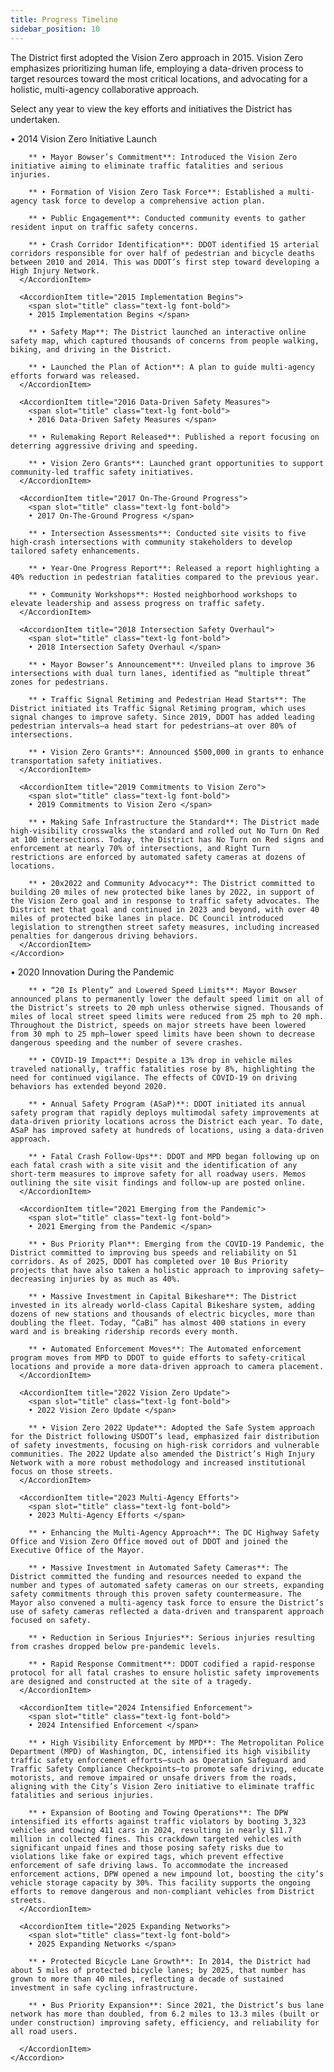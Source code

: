 ```yaml
---
title: Progress Timeline
sidebar_position: 10
---
```


The District first adopted the Vision Zero approach in 2015. Vision Zero emphasizes prioritizing human life, employing a data-driven process to target resources toward the most critical locations, and advocating for a holistic, multi-agency collaborative approach.

Select any year to view the key efforts and initiatives the District has undertaken.

<Grid cols=2>
  <Group>
    <Accordion single=true>
      <AccordionItem title="2014 Vision Zero Initiative Launch">
        <span slot="title" class="text-lg font-bold">
        • 2014 Vision Zero Initiative Launch </span>  

        ** ‣ Mayor Bowser’s Commitment**: Introduced the Vision Zero initiative aiming to eliminate traffic fatalities and serious injuries.
        
        ** ‣ Formation of Vision Zero Task Force**: Established a multi-agency task force to develop a comprehensive action plan.

        ** ‣ Public Engagement**: Conducted community events to gather resident input on traffic safety concerns. 
        
        ** ‣ Crash Corridor Identification**: DDOT identified 15 arterial corridors responsible for over half of pedestrian and bicycle deaths between 2010 and 2014. This was DDOT’s first step toward developing a High Injury Network.
      </AccordionItem>

      <AccordionItem title="2015 Implementation Begins">
        <span slot="title" class="text-lg font-bold">
        • 2015 Implementation Begins </span>

        ** ‣ Safety Map**: The District launched an interactive online safety map, which captured thousands of concerns from people walking, biking, and driving in the District. 
        
        ** ‣ Launched the Plan of Action**: A plan to guide multi-agency efforts forward was released.
      </AccordionItem>

      <AccordionItem title="2016 Data-Driven Safety Measures">
        <span slot="title" class="text-lg font-bold">
        • 2016 Data-Driven Safety Measures </span>

        ** ‣ Rulemaking Report Released**: Published a report focusing on deterring aggressive driving and speeding. 
        
        ** ‣ Vision Zero Grants**: Launched grant opportunities to support community-led traffic safety initiatives.
      </AccordionItem>

      <AccordionItem title="2017 On-The-Ground Progress">
        <span slot="title" class="text-lg font-bold">
        • 2017 On-The-Ground Progress </span>

        ** ‣ Intersection Assessments**: Conducted site visits to five high-crash intersections with community stakeholders to develop tailored safety enhancements.
        
        ** ‣ Year-One Progress Report**: Released a report highlighting a 40% reduction in pedestrian fatalities compared to the previous year.
        
        ** ‣ Community Workshops**: Hosted neighborhood workshops to elevate leadership and assess progress on traffic safety.
      </AccordionItem>

      <AccordionItem title="2018 Intersection Safety Overhaul">
        <span slot="title" class="text-lg font-bold">
        • 2018 Intersection Safety Overhaul </span>

        ** ‣ Mayor Bowser’s Announcement**: Unveiled plans to improve 36 intersections with dual turn lanes, identified as “multiple threat” zones for pedestrians.
        
        ** ‣ Traffic Signal Retiming and Pedestrian Head Starts**: The District initiated its Traffic Signal Retiming program, which uses signal changes to improve safety. Since 2019, DDOT has added leading pedestrian intervals—a head start for pedestrians—at over 80% of intersections.
        
        ** ‣ Vision Zero Grants**: Announced $500,000 in grants to enhance transportation safety initiatives. 
      </AccordionItem>

      <AccordionItem title="2019 Commitments to Vision Zero">
        <span slot="title" class="text-lg font-bold">
        • 2019 Commitments to Vision Zero </span>

        ** ‣ Making Safe Infrastructure the Standard**: The District made high-visibility crosswalks the standard and rolled out No Turn On Red at 100 intersections. Today, the District has No Turn on Red signs and enforcement at nearly 70% of intersections, and Right Turn restrictions are enforced by automated safety cameras at dozens of locations.
        
        ** ‣ 20x2022 and Community Advocacy**: The District committed to building 20 miles of new protected bike lanes by 2022, in support of the Vision Zero goal and in response to traffic safety advocates. The District met that goal and continued in 2023 and beyond, with over 40 miles of protected bike lanes in place. DC Council introduced legislation to strengthen street safety measures, including increased penalties for dangerous driving behaviors.
      </AccordionItem>
    </Accordion>
  </Group>

  <Group>
    <Accordion>
      <AccordionItem title="2020 Innovation During the Pandemic">
        <span slot="title" class="text-lg font-bold">
        • 2020 Innovation During the Pandemic </span>

        ** ‣ “20 Is Plenty” and Lowered Speed Limits**: Mayor Bowser announced plans to permanently lower the default speed limit on all of the District’s streets to 20 mph unless otherwise signed. Thousands of miles of local street speed limits were reduced from 25 mph to 20 mph. Throughout the District, speeds on major streets have been lowered from 30 mph to 25 mph—lower speed limits have been shown to decrease dangerous speeding and the number of severe crashes.
        
        ** ‣ COVID-19 Impact**: Despite a 13% drop in vehicle miles traveled nationally, traffic fatalities rose by 8%, highlighting the need for continued vigilance. The effects of COVID-19 on driving behaviors has extended beyond 2020.
        
        ** ‣ Annual Safety Program (ASaP)**: DDOT initiated its annual safety program that rapidly deploys multimodal safety improvements at data-driven priority locations across the District each year. To date, ASaP has improved safety at hundreds of locations, using a data-driven approach.
        
        ** ‣ Fatal Crash Follow-Ups**: DDOT and MPD began following up on each fatal crash with a site visit and the identification of any short-term measures to improve safety for all roadway users. Memos outlining the site visit findings and follow-up are posted online.
      </AccordionItem>

      <AccordionItem title="2021 Emerging from the Pandemic">
        <span slot="title" class="text-lg font-bold">
        • 2021 Emerging from the Pandemic </span>

        ** ‣ Bus Priority Plan**: Emerging from the COVID-19 Pandemic, the District committed to improving bus speeds and reliability on 51 corridors. As of 2025, DDOT has completed over 10 Bus Priority projects that have also taken a holistic approach to improving safety—decreasing injuries by as much as 40%.
        
        ** ‣ Massive Investment in Capital Bikeshare**: The District invested in its already world-class Capital Bikeshare system, adding dozens of new stations and thousands of electric bicycles, more than doubling the fleet. Today, “CaBi” has almost 400 stations in every ward and is breaking ridership records every month.
        
        ** ‣ Automated Enforcement Moves**: The Automated enforcement program moves from MPD to DDOT to guide efforts to safety-critical locations and provide a more data-driven approach to camera placement.
      </AccordionItem>

      <AccordionItem title="2022 Vision Zero Update">
        <span slot="title" class="text-lg font-bold">
        • 2022 Vision Zero Update </span>

        ** ‣ Vision Zero 2022 Update**: Adopted the Safe System approach for the District following USDOT’s lead, emphasized fair distribution of safety investments, focusing on high-risk corridors and vulnerable communities. The 2022 Update also amended the District’s High Injury Network with a more robust methodology and increased institutional focus on those streets.
      </AccordionItem>

      <AccordionItem title="2023 Multi-Agency Efforts">
        <span slot="title" class="text-lg font-bold">
        • 2023 Multi-Agency Efforts </span>

        ** ‣ Enhancing the Multi-Agency Approach**: The DC Highway Safety Office and Vision Zero Office moved out of DDOT and joined the Executive Office of the Mayor.
        
        ** ‣ Massive Investment in Automated Safety Cameras**: The District committed the funding and resources needed to expand the number and types of automated safety cameras on our streets, expanding safety commitments through this proven safety countermeasure. The Mayor also convened a multi-agency task force to ensure the District’s use of safety cameras reflected a data-driven and transparent approach focused on safety. 
        
        ** ‣ Reduction in Serious Injuries**: Serious injuries resulting from crashes dropped below pre-pandemic levels.
        
        ** ‣ Rapid Response Commitment**: DDOT codified a rapid-response protocol for all fatal crashes to ensure holistic safety improvements are designed and constructed at the site of a tragedy.
      </AccordionItem>

      <AccordionItem title="2024 Intensified Enforcement">
        <span slot="title" class="text-lg font-bold">
        • 2024 Intensified Enforcement </span>

        ** ‣ High Visibility Enforcement by MPD**: The Metropolitan Police Department (MPD) of Washington, DC, intensified its high visibility traffic safety enforcement efforts—such as Operation Safeguard and Traffic Safety Compliance Checkpoints—to promote safe driving, educate motorists, and remove impaired or unsafe drivers from the roads, aligning with the City’s Vision Zero initiative to eliminate traffic fatalities and serious injuries.
        
        ** ‣ Expansion of Booting and Towing Operations**: The DPW intensified its efforts against traffic violators by booting 3,323 vehicles and towing 411 cars in 2024, resulting in nearly $11.7 million in collected fines. This crackdown targeted vehicles with significant unpaid fines and those posing safety risks due to violations like fake or expired tags, which prevent effective enforcement of safe driving laws. To accommodate the increased enforcement actions, DPW opened a new impound lot, boosting the city’s vehicle storage capacity by 30%. This facility supports the ongoing efforts to remove dangerous and non-compliant vehicles from District streets.
      </AccordionItem>
      
      <AccordionItem title="2025 Expanding Networks">
        <span slot="title" class="text-lg font-bold">
        • 2025 Expanding Networks </span>

        ** ‣ Protected Bicycle Lane Growth**: In 2014, the District had about 5 miles of protected bicycle lanes; by 2025, that number has grown to more than 40 miles, reflecting a decade of sustained investment in safe cycling infrastructure.

        ** ‣ Bus Priority Expansion**: Since 2021, the District’s bus lane network has more than doubled, from 6.2 miles to 13.3 miles (built or under construction) improving safety, efficiency, and reliability for all road users.

      </AccordionItem>
    </Accordion>
  </Group>
</Grid>